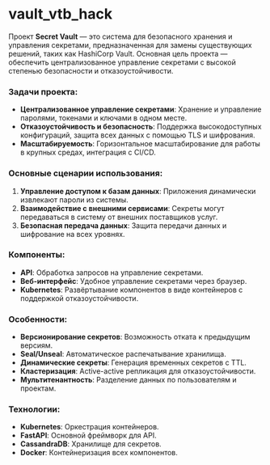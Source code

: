 # vault_vtb_hack

Проект **Secret Vault** — это система для безопасного хранения и управления секретами, предназначенная для замены существующих решений, таких как HashiCorp Vault. Основная цель проекта — обеспечить централизованное управление секретами с высокой степенью безопасности и отказоустойчивости.

### Задачи проекта:
- **Централизованное управление секретами**: Хранение и управление паролями, токенами и ключами в одном месте.
- **Отказоустойчивость и безопасность**: Поддержка высокодоступных конфигураций, защита всех данных с помощью TLS и шифрования.
- **Масштабируемость**: Горизонтальное масштабирование для работы в крупных средах, интеграция с CI/CD.

### Основные сценарии использования:
1. **Управление доступом к базам данных**: Приложения динамически извлекают пароли из системы.
2. **Взаимодействие с внешними сервисами**: Секреты могут передаваться в систему от внешних поставщиков услуг.
3. **Безопасная передача данных**: Защита передачи данных и шифрование на всех уровнях.

### Компоненты:
- **API**: Обработка запросов на управление секретами.
- **Веб-интерфейс**: Удобное управление секретами через браузер.
- **Kubernetes**: Развёртывание компонентов в виде контейнеров с поддержкой отказоустойчивости.

### Особенности:
- **Версионирование секретов**: Возможность отката к предыдущим версиям.
- **Seal/Unseal**: Автоматическое распечатывание хранилища.
- **Динамические секреты**: Генерация временных секретов с TTL.
- **Кластеризация**: Active-active репликация для отказоустойчивости.
- **Мультитенантность**: Разделение данных по пользователям и проектам.

### Технологии:
- **Kubernetes**: Оркестрация контейнеров.
- **FastAPI**: Основной фреймворк для API.
- **CassandraDB**: Хранилище для секретов.
- **Docker**: Контейнеризация всех компонентов.
